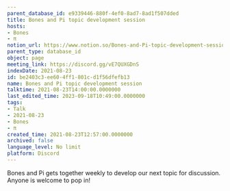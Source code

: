 ```yaml
---
parent_database_id: e9339446-880f-4ef0-8ad7-8ad1f507dded
title: Bones and Pi topic development session
hosts:
- Bones
- π
notion_url: https://www.notion.so/Bones-and-Pi-topic-development-session-be2403c3ee604ff1801cd1f56dfefb13
parent_type: database_id
object: page
meeting_link: https://discord.gg/vE7QUXGDnS
indexDate: 2021-08-23
id: be2403c3-ee60-4ff1-801c-d1f56dfefb13
name: Bones and Pi topic development session
talktime: 2021-08-23T14:00:00.0000000
last_edited_time: 2023-09-18T10:49:00.0000000
tags:
- Talk
- 2021-08-23
- Bones
- π
created_time: 2021-08-23T12:57:00.0000000
archived: false
language_level: No limit
platform: Discord
---
```


Bones and Pi gets together weekly to develop our next topic for discussion.
Anyone is welcome to pop in!










